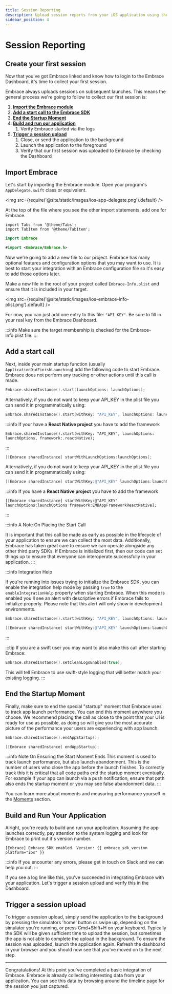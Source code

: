 ```yaml
---
title: Session Reporting
description: Upload session reports from your iOS application using the Embrace SDK
sidebar_position: 4
---
```


# Session Reporting

## Create your first session

Now that you've got Embrace linked and know how to login to the Embrace Dashboard, it's time to collect your first session.  

Embrace always uploads sessions on subsequent launches. This means the general process we're going to follow to collect our first session is:

1. [**Import the Embrace module**](/ios/integration/session-reporting#import-embrace)
1. [**Add a start call to the Embrace SDK**](/ios/integration/session-reporting#add-a-start-call)
1. [**End the Startup Moment**](/ios/integration/session-reporting#end-the-startup-moment)
1. [**Build and run our application**](/ios/integration/session-reporting#build-and-run-your-application)
    1. Verify Embrace started via the logs
1. [**Trigger a session upload**](/ios/integration/session-reporting#trigger-a-session-upload)
    1. Close, or send the application to the background
    1. Launch the application to the foreground
    1. Verify that our first session was uploaded to Embrace by checking the Dashboard

## Import Embrace

Let's start by importing the Embrace module. Open your program's
`AppDelegate.swift` class or equivalent.

<img src={require('@site/static/images/ios-app-delegate.png').default} />

At the top of the file where you see the other import statements, add one for
Embrace.

```mdx-code-block
import Tabs from '@theme/Tabs';
import TabItem from '@theme/TabItem';
```

<Tabs groupId="ios-language" queryString="ios-language">
<TabItem value="swift" label="Swift">

```swift
import Embrace
```

</TabItem>

<TabItem value="objectivec" label="Objective-C">

```swift
#import <Embrace/Embrace.h>
```

</TabItem>
</Tabs>

Now we're going to add a new file to our project. Embrace has many optional
features and configuration options that you may want to use. It is best to
start your integration with an Embrace configuration file so it's easy to add
those options later. 

Make a new file in the root of your project called `Embrace-Info.plist` and ensure
that it is included in your target.

<img src={require('@site/static/images/ios-embrace-info-plist.png').default} />
 
For now, you can just add one entry to this file: `"API_KEY"`. Be sure to fill in your real key from the Embrace Dashboard.

:::info
Make sure the target membership is checked for the Embrace-Info.plist file.
:::

## Add a start call

Next, inside your main startup function (usually `ApplicationDidFinishLaunching`) add the following code to start Embrace. Embrace does not perform any tracking or other actions until this call is made.

<Tabs groupId="ios-language" queryString="ios-language">
<TabItem value="swift" label="Swift">

```swift
Embrace.sharedInstance().start(launchOptions: launchOptions);
```

Alternatively, if you do not want to keep your API_KEY in the plist file you can send it in programmatically using:

```swift
Embrace.sharedInstance().start(withKey: "API_KEY", launchOptions: launchOptions);
```

:::info
If your have a **React Native project** you have to add the framework
``` React Native
Embrace.sharedInstance().start(withKey: "API_KEY", launchOptions: launchOptions, framework:.reactNative);
```
:::

</TabItem>

<TabItem value="objectivec" label="Objective-C">

```objectivec
[[Embrace sharedInstance] startWithLaunchOptions:launchOptions];
```

Alternatively, if you do not want to keep your API_KEY in the plist file you can send it in programmatically using:

```objectivec
[[Embrace sharedInstance] startWithKey:@"API_KEY" launchOptions:launchOptions];
```
:::info
If you have a **React Native project** you have to add the framework
``` React Native
[[Embrace sharedInstance] startWithKey:@"API_KEY" launchOptions:launchOptions framework:EMBAppFrameworkReactNative];
```
:::
</TabItem>

</Tabs>

:::info A Note On Placing the Start Call

It is important that this call be made as early as possible in the lifecycle of
your application to ensure we can collect the most data. Additionally,
Embrace has taken great care to ensure we can operate alongside any other third
party SDKs. If Embrace is initialized first, then our code can set things up to
ensure that everyone can interoperate successfully in your application.
:::

:::info Integration Help

If you're running into issues trying to initialize the Embrace SDK, you can enable
the integration help mode by passing `true` to the `enableIntegrationHelp` property
when starting Embrace.
When this mode is enabled you'll see an alert with descriptive errors if Embrace
fails to initialize properly.
Please note that this alert will only show in development environments.

<Tabs groupId="ios-language" queryString="ios-language">
<TabItem value="swift" label="Swift">

```swift
Embrace.sharedInstance().start(withKey: "API_KEY", launchOptions: launchOptions, framework: .native, enableIntegrationHelp: true)
```
</TabItem>

<TabItem value="objectivec" label="Objective-C">

```objectivec
[[Embrace sharedInstance] startWithKey:@"API_KEY" launchOptions:launchOptions framework:EMBAppFrameworkNative enableIntegrationHelp:YES];
```
</TabItem>

</Tabs>

:::

:::tip
If you are a swift user you may want to also make this call after starting Embrace:

```swift
Embrace.sharedInstance().setCleanLogsEnabled(true);
```

This will tell Embrace to use swift-style logging that will better match your existing logging.
:::

## End the Startup Moment

Finally, make sure to end the special "startup" moment that Embrace uses to track
app launch performance. You can end this moment anywhere you choose. We
recommend placing the call as close to the point that your UI is ready for use
as possible, as doing so will give you the most accurate picture of the
performance your users are experiencing with app launch.

<Tabs groupId="ios-language" queryString="ios-language">
<TabItem value="swift" label="Swift">

```swift
Embrace.sharedInstance().endAppStartup();
```

</TabItem>

<TabItem value="objectivec" label="Objective-C">

```objectivec
[[Embrace sharedInstance] endAppStartup];
```

</TabItem>
</Tabs>

:::info Note On Ensuring the Start Moment Ends
This moment is used to track launch performance, but also launch abandonment. This is the 
number of users who close the app before the launch finishes. To correctly track this
it is critical that all code paths end the startup moment eventually. For example if your
app can launch via a push notification, ensure that path also ends the startup moment or you
may see false abandonment data.
:::

You can learn more about moments and measuring performance yourself in the
[Moments](/ios/features/moments) section.

## Build and Run Your Application

Alright, you're ready to build and run your application. Assuming the app launches
correctly, pay attention to the system logging and look for Embrace to print out
it's version number.

```
[Embrace] Embrace SDK enabled. Version: {{ embrace_sdk_version platform="ios" }}
```

:::info
If you encounter any errors, please get in touch on Slack and we can help you out.
:::

If you see a log line like this, you've succeeded in integrating Embrace with
your application. Let's trigger a session upload and verify this in the
Dashboard.

## Trigger a session upload

To trigger a session upload, simply send the application to the background by pressing
the simulators 'home' button or swipe up, depending on the simulator you're running, or press Cmd+Shift+H on your keyboard. 
Typically the SDK will be given sufficient time to upload 
the session, but sometimes the app is not able to complete the upload in the background. 
To ensure the session was uploaded, launch the application again. Refresh the dashboard in 
your browser and you should now see that you've moved on to the next step.

---

Congratulations! At this point you've completed a basic integration of Embrace.
Embrace is already collecting interesting data from your application. You can
see this data by browsing around the timeline page for the session you just captured.
